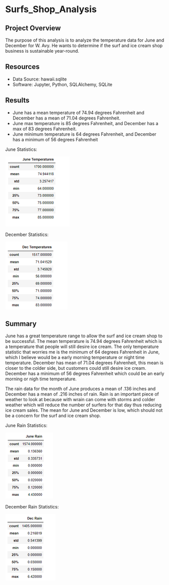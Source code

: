 # Surfs_Shop_Analysis

## Project Overview
The purpose of this analysis is to analyze the temperature data for June and December for W. Avy. He wants to determine if the surf and ice cream shop business is sustainable year-round. 
## Resources 
- Data Source: hawaii.sqlite
- Software: Jupyter, Python, SQLAlchemy, SQLite
	
## Results
-	June has a mean temperature of 74.94 degrees Fahrenheit and December has a mean of 71.04 degrees Fahrenheit.
-	June max temperature is 85 degrees Fahrenheit, and December has a max of 83 degrees Fahrenheit.
-	June minimum temperature is 64 degrees Fahrenheit, and December has a minimum of 56 degrees Fahrenheit

June Statistics:  

![June_Stats](https://github.com/NickFoley47/Surfs-Up/blob/main/Pics/June_Stats.PNG)


December Statistics: 

![Dec_Stats]( https://github.com/NickFoley47/Surfs-Up/blob/main/Pics/Dec_Stats.PNG)

 ## Summary 
June has a great temperature range to allow the surf and ice cream shop to be successful. The mean temperature is 74.94 degrees Fahrenheit which is a temperature that people will still desire ice cream. The only temperature statistic that worries me is the minimum of 64 degrees Fahrenheit in June, which I believe would be a early morning temperature or night time temperature.  December has mean of 71.04 degrees Fahrenheit, this mean is closer to the colder side, but customers could still desire ice cream. December has a minimum of 56 degrees Fahrenheit which could be an early morning or nigh time temperature. 

The rain data for the month of June produces a mean of .136 inches and December has a mean of .216 inches of rain. Rain is an important piece of weather to look at because with wrain can come with storms and colder weather which will reduce the number of surfers for that day thus reducing ice cream sales. The mean for June and December is low, which should not be a concern for the surf and ice cream shop.

June Rain Statistics: 

![June_Rain]( https://github.com/NickFoley47/Surfs-Up/blob/main/Pics/June_Rain.PNG)

December Rain Statistics:

![Dec_Rain](https://github.com/NickFoley47/Surfs-Up/blob/main/Pics/Dec_Rain.PNG)
